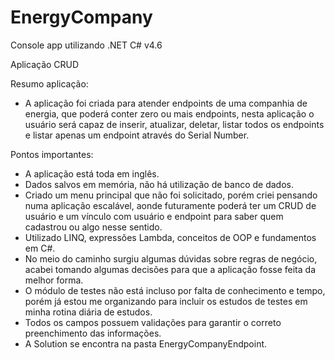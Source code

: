 # EnergyCompany
Console app utilizando .NET C# v4.6

Aplicação CRUD

Resumo aplicação:

  - A aplicação foi criada para atender endpoints de uma companhia de energia, que poderá conter zero ou mais endpoints, nesta aplicação o usuário será capaz de inserir, atualizar, deletar, listar todos os endpoints e listar apenas um endpoint através do Serial Number.

Pontos importantes:
  - A aplicação está toda em inglês.
  - Dados salvos em memória, não há utilização de banco de dados.
  - Criado um menu principal que não foi solicitado, porém criei pensando numa aplicação escalável, aonde futuramente poderá ter um CRUD de usuário e um vínculo com usuário e endpoint para saber quem cadastrou ou algo nesse sentido.
  - Utilizado LINQ, expressões Lambda, conceitos de OOP e fundamentos em C#.
  - No meio do caminho surgiu algumas dúvidas sobre regras de negócio, acabei tomando algumas decisões para que a aplicação fosse feita da melhor forma.
  - O módulo de testes não está incluso por falta de conhecimento e tempo, porém já estou me organizando para incluir os estudos de testes em minha rotina diária de estudos.
  - Todos os campos possuem validações para garantir o correto preenchimento das informações.
  - A Solution se encontra na pasta EnergyCompanyEndpoint.
